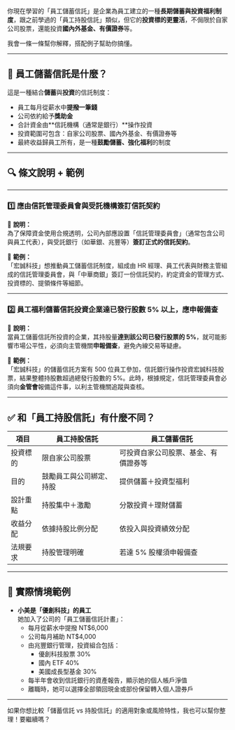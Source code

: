 你現在學習的「員工儲蓄信託」是企業為員工建立的一種**長期儲蓄與投資福利制度**，跟之前學過的「員工持股信託」類似，但它的**投資標的更靈活**，不侷限於自家公司股票，還能投資**國內外基金、有價證券**等。

我會一條一條幫你解釋，搭配例子幫助你搞懂。

---

## 📌 員工儲蓄信託是什麼？

這是一種結合**儲蓄**與**投資**的信託制度：

- 員工每月從薪水中**提撥一筆錢**
- 公司依約給予**獎助金**
- 合計資金由**信託機構（通常是銀行）**操作投資  
- 投資範圍可包含：自家公司股票、國內外基金、有價證券等
- 最終收益歸員工所有，是一種**鼓勵儲蓄、強化福利**的制度

---

## 🔍 條文說明 + 範例

---

### 1️⃣ **應由信託管理委員會與受託機構簽訂信託契約**

📘 **說明：**  
為了保障資金使用合規透明，公司內部應設置「信託管理委員會」（通常包含公司與員工代表），與受託銀行（如華銀、兆豐等）**簽訂正式的信託契約**。

📗 **範例：**  
「宏誠科技」想推動員工儲蓄信託制度，組成由 HR 經理、員工代表與財務主管組成的信託管理委員會，與「中華商銀」簽訂一份信託契約，約定資金的管理方式、投資標的、提領條件等細節。

---

### 2️⃣ **員工福利儲蓄信託投資企業達已發行股數 5% 以上，應申報備查**

📘 **說明：**  
當員工儲蓄信託所投資的企業，其持股量**達到該公司已發行股票的 5%**，就可能影響市場公平性，必須向主管機關**申報備查**，避免內線交易等疑慮。

📗 **範例：**  
「宏誠科技」的儲蓄信託方案有 500 位員工參加，信託銀行操作投資宏誠科技股票，結果整體持股數超過總發行股數的 5%。此時，根據規定，信託管理委員會必須向**金管會**報備這件事，以利主管機關追蹤與查核。

---

## ✅ 和「員工持股信託」有什麼不同？

| 項目 | 員工持股信託 | 員工儲蓄信託 |
|------|----------------|----------------|
| 投資標的 | 限自家公司股票 | 可投資自家公司股票、基金、有價證券等 |
| 目的 | 鼓勵員工與公司綁定、持股 | 提供儲蓄＋投資型福利 |
| 設計重點 | 持股集中＋激勵 | 分散投資＋理財儲蓄 |
| 收益分配 | 依據持股比例分配 | 依投入與投資績效分配 |
| 法規要求 | 持股管理明確 | 若達 5% 股權須申報備查 |

---

## 💼 實際情境範例

- **小美是「優創科技」的員工**  
  她加入了公司的「員工儲蓄信託計畫」：
  - 每月從薪水中提撥 NT$6,000  
  - 公司每月補助 NT$4,000  
  - 由兆豐銀行管理，投資組合包括：
    - 優創科技股票 30%
    - 國內 ETF 40%
    - 美國成長型基金 30%
  - 每半年會收到信託銀行的資產報告，顯示她的個人帳戶淨值
  - 離職時，她可以選擇全部領回現金或部份保留轉入個人證券戶

---

如果你想比較「儲蓄信託 vs 持股信託」的適用對象或風險特性，我也可以幫你整理！要繼續嗎？